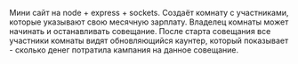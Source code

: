 Мини сайт на node + express + sockets. Создаёт комнату с участниками, которые указывают свою месячную зарплату. Владелец комнаты может начинать и останавливать совещание.
После старта совещания все участники комнаты видят обновляющийся каунтер, который показывает - сколько денег потратила кампания на данное совещание.
